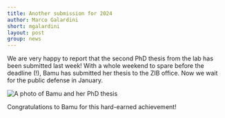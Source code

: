 ```yaml
---
title: Another submission for 2024
author: Marco Galardini
short: mgalardini
layout: post
group: news
---
```


We are very happy to report that the second PhD thesis from the lab has been submitted last week!
With a whole weekend to spare before the deadline (!), Bamu has submitted her
thesis to the ZIB office. Now we wait for the public defense in January.

<img class="img-fluid" src="{{ site.url }}/static/img/news/20241112_bamu.jpg" alt="A photo of Bamu and her PhD thesis">

Congratulations to Bamu for this hard-earned achievement!
